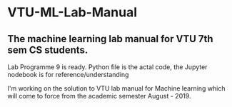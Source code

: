 # VTU-ML-Lab-Manual

## The machine learning lab manual for VTU 7th sem CS students.

Lab Programme 9 is ready. Python file is the actal code, the Jupyter nodebook is for reference/understanding

I'm working on the solution to VTU lab manual for Machine learning which will come to force from the academic semester August - 2019.
